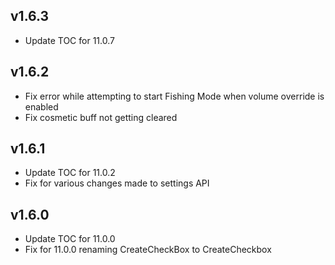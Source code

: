 ## v1.6.3

* Update TOC for 11.0.7

## v1.6.2

* Fix error while attempting to start Fishing Mode when volume override is enabled
* Fix cosmetic buff not getting cleared

## v1.6.1

* Update TOC for 11.0.2
* Fix for various changes made to settings API

## v1.6.0

* Update TOC for 11.0.0
* Fix for 11.0.0 renaming CreateCheckBox to CreateCheckbox
